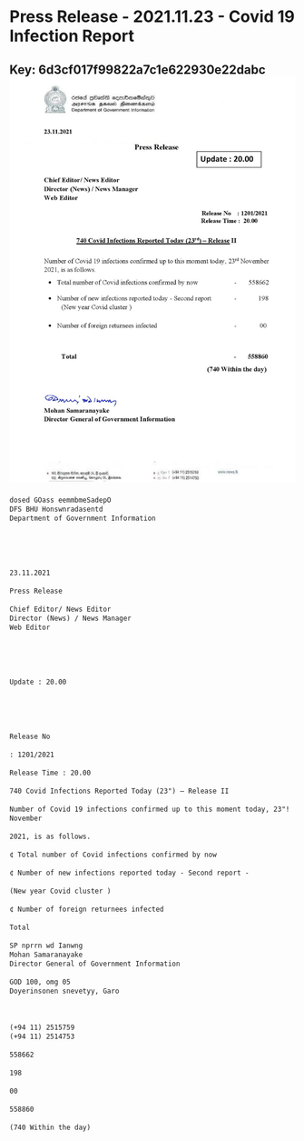 # Press Release - 2021.11.23 - Covid 19 Infection Report 
Key: 6d3cf017f99822a7c1e622930e22dabc 
![img](img/6d3cf017f99822a7c1e622930e22dabc.jpg)
---
```
dosed GOass eemmbmeSadepO
DFS BHU Honswnradasentd
Department of Government Information

 

 

23.11.2021

Press Release

Chief Editor/ News Editor
Director (News) / News Manager
Web Editor

 

 

Update : 20.00

 

 

Release No

: 1201/2021

Release Time : 20.00

740 Covid Infections Reported Today (23") — Release II

Number of Covid 19 infections confirmed up to this moment today, 23"! November

2021, is as follows.

¢ Total number of Covid infections confirmed by now

¢ Number of new infections reported today - Second report -

(New year Covid cluster )

¢ Number of foreign returnees infected

Total

SP nprrn wd Ianwng
Mohan Samaranayake
Director General of Government Information

GOD 100, omg 05
Doyerinsonen snevetyy, Garo

   

(+94 11) 2515759
(+94 11) 2514753

558662

198

00

558860

(740 Within the day)

```
